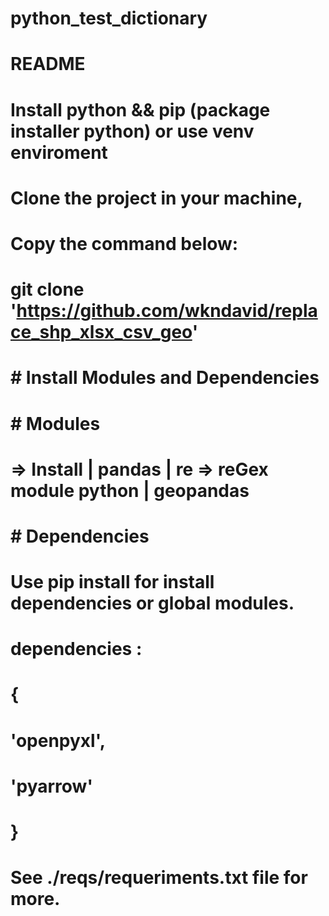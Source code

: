 # python_test_dictionary
#   
# README
# Install python && pip (package installer python) or use venv enviroment
#
# Clone the project in your machine,
# Copy the command below:
#
# git clone 'https://github.com/wkndavid/replace_shp_xlsx_csv_geo'
# 
# # Install Modules and Dependencies
# # Modules #
#  => Install | pandas | re => reGex module python | geopandas 
#
# # Dependencies # 
# Use pip install for install dependencies or global modules.
#  dependencies : 
# {
#    'openpyxl',
#    'pyarrow'
# }
#
# See ./reqs/requeriments.txt file for more.